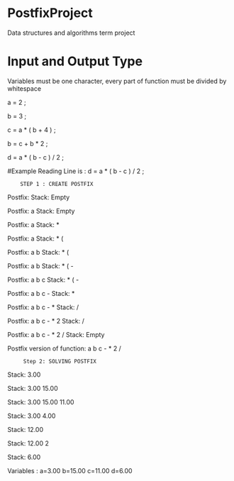 # PostfixProject
Data structures and algorithms term project

# Input and Output Type

Variables must be one character, every part of function must be divided by whitespace

a = 2 ;

b = 3 ;

c = a * ( b + 4 ) ;

b = c + b * 2 ;

d = a * ( b - c ) / 2 ;

#Example
	Reading Line is : d = a * ( b - c ) / 2 ;

        STEP 1 : CREATE POSTFIX

Postfix:                                           Stack: Empty

Postfix: a                                        Stack: Empty

Postfix: a                                        Stack: *

Postfix: a                                        Stack: * (

Postfix: a b                                      Stack: * (

Postfix: a b                                      Stack: * ( -

Postfix: a b c                                    Stack: * ( -

Postfix: a b c -                                  Stack: *

Postfix: a b c - *                                Stack: /

Postfix: a b c - * 2                              Stack: /

Postfix: a b c - * 2 /                            Stack: Empty


Postfix version of function: a b c - * 2 /

         Step 2: SOLVING POSTFIX

Stack: 3.00

Stack: 3.00 15.00

Stack: 3.00 15.00 11.00

Stack: 3.00 4.00

Stack: 12.00

Stack: 12.00 2

Stack: 6.00


Variables : a=3.00 b=15.00 c=11.00 d=6.00